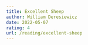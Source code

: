 ```yaml
---
title: Excellent Sheep
author: William Deresiewicz
date: 2022-05-07
rating: 4
url: /reading/excellent-sheep
---
```

